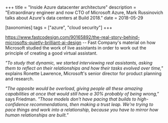 +++
title = "Inside Azure datacenter architecture"
description = "Extraordinary engineer and now CTO of Microsoft Azure, Mark Russinovich talks about Azure's data centers at Build 2018."
date = 2018-05-29

[taxonomies]
tags = ["azure", "cloud security"]
+++

https://www.fastcodesign.com/90165892/the-real-story-behind-microsofts-quietly-brilliant-ai-design
-- Fast Company's material on how Microsoft studied the work of live
assistants in order to work out the principle of creating a good virtual
assistant.

*"To study that dynamic, we started interviewing real assistants, asking
them to reflect on their relationships and how their tasks evolved over
time,"* explains Ronette Lawrence, Microsoft's senior director for
product planning and research.

*"The opposite would be overload, giving people all these amazing
capabilities at once that would still have a 30% probably of being
wrong,"* says Friedman. *"Those models don't have pacing that builds to
high-confidence recommendations, then making a trust leap. We're trying
to pace things and work into a relationship, because you have to mirror
how human relationships are built."*
